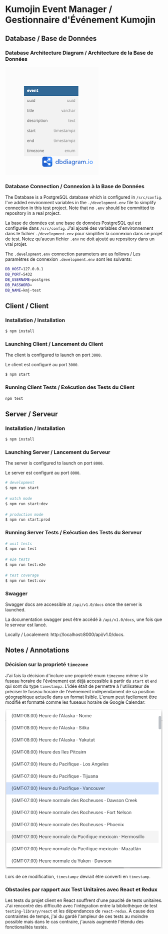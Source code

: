 # Kumojin Event Manager / Gestionnaire d'Événement Kumojin

## Database /  Base de Données
### Database Architecture Diagram / Architecture de la Base de Données
![DB Diagram](docs/kmj-test-db-diagram.png)

### Database Connection / Connexion à la Base de Données

The Database is a PostgreSQL database which is configured in ```/src/config```. I've added environment variables in the ```./development.env``` file to simplify connection in this test project. Note that no ```.env``` should be committed to repository in a real project.

La base de données est une base de données PostgreSQL qui est configurée dans ```/src/config```. J'ai ajouté des variables d'environnement dans le fichier ```./development.env``` pour simplifier la connexion dans ce projet de test. Notez qu'aucun fichier ```.env``` ne doit ajouté au repository dans un vrai projet.

The ```.development.env``` connection parameters are as follows / Les paramètres de connexion ```.development.env``` sont les suivants:

```bash
DB_HOST=127.0.0.1
DB_PORT=5432
DB_USERNAME=postgres
DB_PASSWORD=
DB_NAME=kmj-test
```

## Client / Client
### Installation / Installation

```bash
$ npm install
```

### Launching Client / Lancement du Client

The client is configured to launch on port ```3000```.

Le client est configuré au port  ```3000```.

```bash
$ npm start 
```

### Running Client Tests / Exécution des Tests du Client

```bash
npm test
```


## Server / Serveur

### Installation / Installation

```bash
$ npm install
```

### Launching Server / Lancement du Serveur

The server is configured to launch on port ```8000```.

Le server est configuré au port  ```8000```.

```bash
# development
$ npm run start

# watch mode
$ npm run start:dev

# production mode
$ npm run start:prod
```

### Running Server Tests / Exécution des Tests du Serveur

```bash
# unit tests
$ npm run test

# e2e tests
$ npm run test:e2e

# test coverage
$ npm run test:cov
```

### Swagger 

Swagger docs are accessible at ```/api/v1.0/docs``` once the server is launched.

La documentation swagger peut être accèdé à ```/api/v1.0/docs```, une fois que le serveur est lancé.

Locally / Localement: http://localhost:8000/api/v1.0/docs.

## Notes / Annotations 

### Décision sur la proprieté ```timezone```

J'ai fais la décision d'inclure une proprieté enum ```timezone``` même si le fuseau horaire de l'événement est déjà accessible à partir du ```start``` et ```end``` qui sont du type ```timestampz```. L'idée était de permettre à l'utilisateur de préciser le fuseau horaire de l'événement indépendament de sa position géographique actuelle dans un format lisible. L'enum peut facilement être modifié et formatté comme les fuseaux horaire de Google Calendar:

![Google Calendar](docs/gcalendar.png)

Lors de ce modification, ```timestampz``` devrait être converti en ```timestamp```.

### Obstacles par rapport aux Test Unitaires avec React et Redux

Les tests du projet client en React souffrent d'une paucité de tests unitaires. J'ai rencontré des difficulté avec l'intégration entre la bibliothèque de test ```testing-library/react``` et les dépendances de ```react-redux```. À cause des contraintes de temps, j'ai du gardé l'ampleur de ces tests au moindre possible mais dans le cas contraire, j'aurais augmenté l'étendu des fonctionalités testés.







